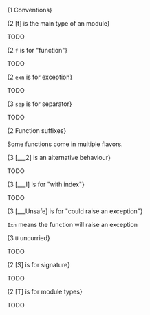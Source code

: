 {1 Conventions}

{2 [t] is the main type of an module}

TODO

{2 `f` is for "function"}

TODO

{2 `exn` is for exception} 

TODO 

{3 `sep` is for separator}

TODO

{2 Function suffixes}

Some functions come in multiple flavors.

{3 [___2] is an alternative behaviour}

TODO

{3 [___I] is for "with index"}

TODO

{3 [___Unsafe] is for "could raise an exception"} 

`Exn` means the function will raise an exception

{3 `U` uncurried}

TODO 

{2 [S] is for signature}

TODO

{2 [T] is for module types}

TODO 

